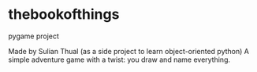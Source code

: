 # thebookofthings
pygame project

Made by Sulian Thual (as a side project to learn object-oriented python)
A simple adventure game with a twist: you draw and name everything. 


